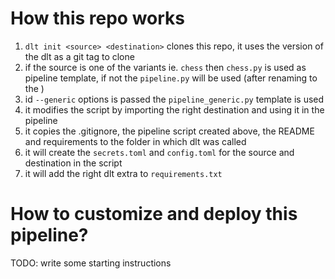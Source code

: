 # How this repo works
1. `dlt init <source> <destination>` clones this repo, it uses the version of the dlt as a git tag to clone
2. if the source is one of the variants ie. `chess` then `chess.py` is used as pipeline template, if not the `pipeline.py` will be used (after renaming to the <source>)
2. id `--generic` options is passed the `pipeline_generic.py` template is used
3. it modifies the script by importing the right destination and using it in the pipeline
4. it copies the .gitignore, the pipeline script created above, the README and requirements to the folder in which dlt was called
5. it will create the `secrets.toml` and `config.toml` for the source and destination in the script
6. it will add the right dlt extra to `requirements.txt`



# How to customize and deploy this pipeline?

TODO: write some starting instructions